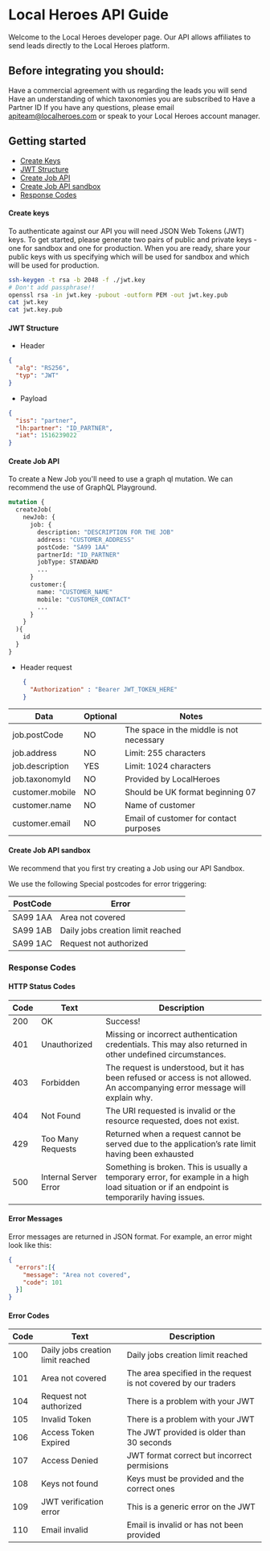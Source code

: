 # Local Heroes API Guide

Welcome to the Local Heroes developer page. Our API allows affiliates to send leads directly to the Local Heroes platform.

## Before integrating you should:

Have a commercial agreement with us regarding the leads you will send
Have an understanding of which taxonomies you are subscribed to
Have a Partner ID
If you have any questions, please email apiteam@localheroes.com or speak to your Local Heroes account manager.

## Getting started
* [Create Keys](#create-keys)
* [JWT Structure](#jwt-structure)
* [Create Job API](#create-job-api)
* [Create Job API sandbox](#create-job-api-sandox)
* [Response Codes](#response-codes)

#### Create keys
To authenticate against our API you will need JSON Web Tokens (JWT) keys. To get started, please generate two pairs of public and private keys - one for sandbox and one for production. When you are ready, share your public keys with us specifying which will be used for sandbox and which will be used for production.

```bash
ssh-keygen -t rsa -b 2048 -f ./jwt.key
# Don't add passphrase!!
openssl rsa -in jwt.key -pubout -outform PEM -out jwt.key.pub
cat jwt.key
cat jwt.key.pub
```

####  JWT Structure

- Header
```json
{
  "alg": "RS256",
  "typ": "JWT"
}
```
- Payload
```json
{
  "iss": "partner",
  "lh:partner": "ID_PARTNER",
  "iat": 1516239022
}
```

#### Create Job API
To create a New Job you'll need to use a graph ql mutation. We can recommend the use of GraphQL Playground.
```graphql
mutation {
  createJob(
    newJob: {
      job: {
        description: "DESCRIPTION FOR THE JOB"
        address: "CUSTOMER_ADDRESS"
        postCode: "SA99 1AA"
        partnerId: "ID_PARTNER"
        jobType: STANDARD
        ...
      }
      customer:{
        name: "CUSTOMER_NAME"
        mobile: "CUSTOMER_CONTACT"
        ...
      }
    }
  ){
    id
  }
}
```
- Header request
```json
    {
      "Authorization" : "Bearer JWT_TOKEN_HERE"
    }
```

| Data  | Optional | Notes |
| ------------- | ------------- | ------------- |
| job.postCode | NO | The space in the middle is not necessary  |
| job.address | NO | Limit: 255 characters |
| job.description | YES | Limit: 1024 characters |
| job.taxonomyId | NO | Provided by LocalHeroes |
|customer.mobile	|NO|	Should be UK format beginning 07|
|customer.name	|NO|	Name of customer|
|customer.email	|NO	|Email of customer for contact purposes|
#### Create Job API sandbox

We recommend that you first try creating a Job using our API Sandbox.

We use the following Special postcodes for error triggering:

| PostCode  | Error |
| ------------- | ------------- |
| SA99 1AA  | Area not covered  |
| SA99 1AB  | Daily jobs creation limit reached  |
|SA99 1AC|	Request not authorized|

### Response Codes

#### HTTP Status Codes

|Code|Text|Description|
|--- |--- |--- |
|200|OK|Success!|
|401|Unauthorized|Missing or incorrect authentication credentials. This may also returned in other undefined circumstances.|
|403|Forbidden|The request is understood, but it has been refused or access is not allowed. An accompanying error message will explain why.|
|404|Not Found|The URI requested is invalid or the resource requested, does not exist.|
|429|Too Many Requests|Returned when a request cannot be served due to the application’s rate limit having been exhausted|
|500|Internal Server Error|Something is broken. This is usually a temporary error, for example in a high load situation or if an endpoint is temporarily having issues.|

#### Error Messages
Error messages are returned in JSON format. For example, an error might look like this:

```json
{
  "errors":[{
    "message": "Area not covered",
    "code": 101
  }]
}
```

#### Error Codes

|Code|Text|Description|
|--- |--- |--- |
|100|	Daily jobs creation limit reached|	Daily jobs creation limit reached
|101|	Area not covered|	The area specified in the request is not covered by our traders
|104|	Request not authorized|	There is a problem with your JWT
|105|	Invalid Token|	There is a problem with your JWT
|106|	Access Token Expired|	The JWT provided is older than 30 seconds
|107|	Access Denied|	JWT format correct but incorrect permisions
|108|	Keys not found|	Keys must be provided and the correct ones
|109|	JWT verification error|	This is a generic error on the JWT
|110|	Email invalid|	Email is invalid or has not been provided
